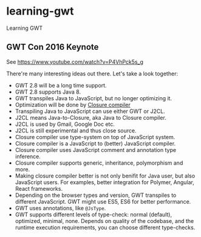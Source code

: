 # learning-gwt

Learning GWT

## GWT Con 2016 Keynote

See <https://www.youtube.com/watch?v=P4VhPck5s_g>

There're many interesting ideas out there. Let's take a look together:

- GWT 2.8 will be a long time support.
- GWT 2.8 supports Java 8.
- GWT transpiles Java to JavaScript, but no longer optimizing it.
- Optimization will be done by [Closure compiler](https://github.com/google/closure-compiler)
- Transpiling Java to JavaScript can use either GWT or J2CL.
- J2CL means Java-to-Closure, aka Java to Closure compiler.
- J2CL is used by Gmail, Google Doc etc.
- J2CL is still experimental and thus close source.
- Closure compiler use type-system on top of JavaScript system.
- Closure compiler is a JavaScript to (better) JavaScript compiler.
- Closure compiler uses JavaScript comment and annotation type inference.
- Closure compiler supports generic, inheritance, polymorphism and more.
- Making closure compiler better is not only benifit for Java user, but also
  JavaScript users. For examples, better integration for Polymer, Angular, React
  frameworks.
- Depending on the browser types and version, GWT transpiles to different
  JavaScript. GWT might use ES5, ES6 for better performance.
- GWT uses annotations, like `@JsType`.
- GWT supports different levels of type-check: normal (default), optimized,
  minimal, none. Depends on quality of the codebase, and the runtime execution
  requirements, you can choose different type-checks.
